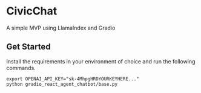 # CivicChat
A simple MVP using LlamaIndex and Gradio

## Get Started
Install the requirements in your environment of choice and run the following commands.
```
export OPENAI_API_KEY="sk-4MhpgHRDYOURKEYHERE..."
python gradio_react_agent_chatbot/base.py
```